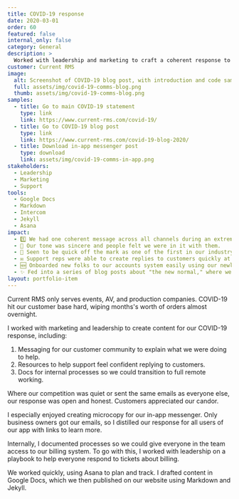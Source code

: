 ```yaml
---
title: COVID-19 response
date: 2020-03-01
order: 60
featured: false
internal_only: false
category: General
description: >
  Worked with leadership and marketing to craft a coherent response to COVID-19 and document processes for effective remote working.
customer: Current RMS
image:
  alt: Screenshot of COVID-19 blog post, with introduction and code sample.
  full: assets/img/covid-19-comms-blog.png
  thumb: assets/img/covid-19-comms-blog.png
samples:
  - title: Go to main COVID-19 statement
    type: link
    link: https://www.current-rms.com/covid-19/
  - title: Go to COVID-19 blog post
    type: link
    link: https://www.current-rms.com/covid-19-blog-2020/
  - title: Download in-app messenger post
    type: download
    link: assets/img/covid-19-comms-in-app.png
stakeholders:
  - Leadership
  - Marketing
  - Support
tools:
  - Google Docs
  - Markdown
  - Intercom
  - Jekyll
  - Asana
impact:
  - 1️⃣ We had one coherent message across all channels during an extremely difficult time for our customers.
  - 🤝 Our tone was sincere and people felt we were in it with them.
  - 🏁 Seen to be quick off the mark as one of the first in our industry to respond.
  - ✉️ Support reps were able to create replies to customers quickly at a time when we saw a huge spike in tickets.
  - 🆕 Onboarded new folks to our accounts system easily using our newly documented processes.
  - ✨ Fed into a series of blog posts about "the new normal," where we showcased sales and admin features.
layout: portfolio-item
---
```

Current RMS only serves events, AV, and production companies. COVID-19 hit our customer base hard, wiping months's worth of orders almost overnight.

I worked with marketing and leadership to create content for our COVID-19 response, including:

1. Messaging for our customer community to explain what we were doing to help.
1. Resources to help support feel confident replying to customers.
1. Docs for internal processes so we could transition to full remote working.

Where our competition was quiet or sent the same emails as everyone else, our response was open and honest. Customers appreciated our candor.

I especially enjoyed creating microcopy for our in-app messenger. Only business owners got our emails, so I distilled our response for all users of our app with links to learn more.

Internally, I documented processes so we could give everyone in the team access to our billing system. To go with this, I worked with leadership on a playbook to help everyone respond to tickets about billing.

We worked quickly, using Asana to plan and track. I drafted content in Google Docs, which we then published on our website using Markdown and Jekyll.
